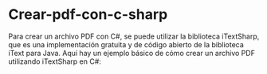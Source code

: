 # Crear-pdf-con-c-sharp
Para crear un archivo PDF con C#, se puede utilizar la biblioteca iTextSharp, que es una implementación gratuita y de código abierto de la biblioteca iText para Java. Aquí hay un ejemplo básico de cómo crear un archivo PDF utilizando iTextSharp en C#:
